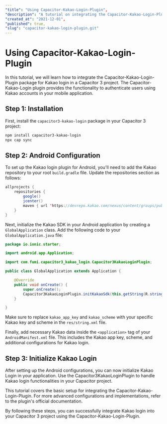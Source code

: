 ```yaml
---
"title": "Using Capacitor-Kakao-Login-Plugin",
"description": "A tutorial on integrating the Capacitor-Kakao-Login-Plugin package for Kakao login in a Capacitor 3 project.",
"created_at": "2021-12-01",
"published": true,
"slug": "capacitor-kakao-login-plugin.git"
---
```


# Using Capacitor-Kakao-Login-Plugin

In this tutorial, we will learn how to integrate the Capacitor-Kakao-Login-Plugin package for Kakao login in a Capacitor 3 project. The Capacitor-Kakao-Login plugin provides the functionality to authenticate users using Kakao accounts in your mobile application.

## Step 1: Installation

First, install the `capacitor3-kakao-login` package in your Capacitor 3 project:

```bash
npm install capacitor3-kakao-login
npx cap sync
```

## Step 2: Android Configuration

To set up the Kakao login plugin for Android, you'll need to add the Kakao repository to your root `build.gradle` file. Update the repositories section as follows:

```java
allprojects {
    repositories {
        google()
        jcenter()
        maven { url 'https://devrepo.kakao.com/nexus/content/groups/public/' }
    }
}
```

Next, initialize the Kakao SDK in your Android application by creating a `GlobalApplication` class. Add the following code to your `GlobalApplication.java` file:

```java
package io.ionic.starter;

import android.app.Application;

import com.fumi.capacitor3_kakao_login.Capacitor3KakaoLoginPlugin;

public class GlobalApplication extends Application {

    @Override
    public void onCreate() {
        super.onCreate();
        Capacitor3KakaoLoginPlugin.initKakaoSdk(this,getString(R.string.kakao_app_key));
    }

}
```

Make sure to replace `kakao_app_key` and `kakao_scheme` with your specific Kakao key and scheme in the `res/string.xml` file.

Finally, add necessary Kakao data inside the `<application>` tag of your `AndroidManifest.xml` file. This includes the Kakao app key, scheme, and additional configurations for Kakao login.

## Step 3: Initialize Kakao Login

After setting up the Android configurations, you can now initialize Kakao Login in your application. Use the Capacitor3KakaoLoginPlugin to handle Kakao login functionalities in your Capacitor project.

This tutorial covers the basic setup for integrating the Capacitor-Kakao-Login-Plugin. For more advanced configurations and implementations, refer to the plugin's official documentation.

By following these steps, you can successfully integrate Kakao login into your Capacitor 3 project using the Capacitor-Kakao-Login-Plugin.